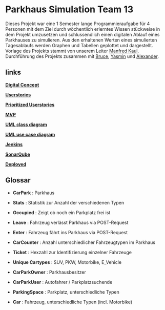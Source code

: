 # Parkhaus Simulation Team 13
Dieses Projekt war eine 1 Semester lange Programmieraufgabe für 4 Personen mit dem Ziel durch wöchentlich erlerntes Wissen stückweise in dem Projekt umzusetzen und schlussendlich einen digitalen Ablauf eines Parkhauses zu simulieren. Aus den erhaltenen Werten eines simulierten Tagesablaufs werden Graphen und Tabellen geplottet und dargestellt. Vorlage des Projekts stammt von unserem Leiter [Manfred Kaul](https://github.com/mkaul). Durchführung des Projekts zusammen mit [Bruce](https://github.com/Amn3si4c), [Yasmin](https://github.com/YasminW) und [Alexander](https://github.com/roxtraAK).

## links

[**Digital Concept**](Basics/DigitalKonzept.txt)

[**Userstories**](Basics/Userstories.md)

[**Prioritized Userstories**](Basics/PrioUserstories.md)

[**MVP**](Basics/MVP.md)

[**UML class diagram**](Basics/UMLClass.PNG)

[**UML use case diagram**](Basics/UMLUseCase.PNG)

[**Jenkins**](https://sepp-jenkins.inf.h-brs.de/view/SE1%20SoSe%202022%20(Kaul)/job/Team_13/)

[**SonarQube**](https://sepp-sonar.inf.h-brs.de/dashboard?id=Team_13)

[**Deployed**](http://sepp-test.inf.h-brs.de:8080/Team_13-1.0-SNAPSHOT/)

## Glossar
- **CarPark** : Parkhaus
  
- **Stats** : Statistik zur Anzahl der verschiedenen Typen

- **Occupied** : Zeigt ob noch ein Parkplatz frei ist

- **Leave** : Fahrzeug verlässt Parkhaus via POST-Request

- **Enter** : Fahrzeug fährt ins Parkhaus via POST-Request

- **CarCounter** : Anzahl unterschiedlicher Fahrzeugtypen im Parkhaus

- **Ticket** : Hexzahl zur Identifizierung einzelner Fahrzeuge

- **Unique Cartypes** : SUV, PKW, Motorbike, E_Vehicle

- **CarParkOwner** : Parkhausbesitzer

- **CarParkUser** : Autofahrer / Parkplatzsuchende

- **ParkingSpace** : Parkplatz, unterschiedliche Typen

- **Car** : Fahrzeug, unterschiedliche Typen (incl. Motorbike)

